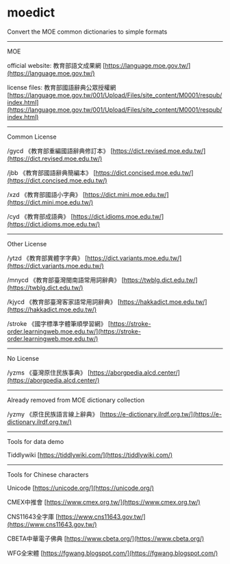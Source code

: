 # moedict
Convert the MOE common dictionaries to simple formats

---

MOE

official website: 教育部語文成果網  [https://language.moe.gov.tw/](https://language.moe.gov.tw/)

license files: 教育部國語辭典公眾授權網  [https://language.moe.gov.tw/001/Upload/Files/site_content/M0001/respub/index.html](https://language.moe.gov.tw/001/Upload/Files/site_content/M0001/respub/index.html)

---

Common License

/gycd 《教育部重編國語辭典修訂本》 [https://dict.revised.moe.edu.tw/](https://dict.revised.moe.edu.tw/)

/jbb 《教育部國語辭典簡編本》 [https://dict.concised.moe.edu.tw/](https://dict.concised.moe.edu.tw/)

/xzd 《教育部國語小字典》 [https://dict.mini.moe.edu.tw/](https://dict.mini.moe.edu.tw/)

/cyd 《教育部成語典》 [https://dict.idioms.moe.edu.tw/](https://dict.idioms.moe.edu.tw/)

---

Other License

/ytzd 《教育部異體字字典》 [https://dict.variants.moe.edu.tw/](https://dict.variants.moe.edu.tw/)

/mnycd 《教育部臺灣閩南語常用詞辭典》 [https://twblg.dict.edu.tw/](https://twblg.dict.edu.tw/)

/kjycd 《教育部臺灣客家語常用詞辭典》 [https://hakkadict.moe.edu.tw/](https://hakkadict.moe.edu.tw/)

/stroke 《國字標準字體筆順學習網》 [https://stroke-order.learningweb.moe.edu.tw/](https://stroke-order.learningweb.moe.edu.tw/)

---

No License

/yzms 《臺灣原住民族事典》 [https://aborgpedia.alcd.center/](https://aborgpedia.alcd.center/)

---

Already removed from MOE dictionary collection

/yzmy 《原住民族語言線上辭典》 [https://e-dictionary.ilrdf.org.tw/](https://e-dictionary.ilrdf.org.tw/)

---

Tools for data demo

Tiddlywiki  [https://tiddlywiki.com/](https://tiddlywiki.com/)

---

Tools for Chinese characters

Unicode  [https://unicode.org/](https://unicode.org/)

CMEX中推會  [https://www.cmex.org.tw/](https://www.cmex.org.tw/)

CNS11643全字庫  [https://www.cns11643.gov.tw/](https://www.cns11643.gov.tw/)

CBETA中華電子佛典  [https://www.cbeta.org/](https://www.cbeta.org/)

WFG全宋體  [https://fgwang.blogspot.com/](https://fgwang.blogspot.com/)
